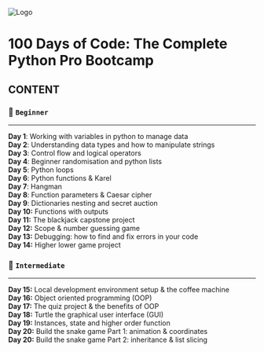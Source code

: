 ![Logo](https://www.google.com.ua/url?sa=i&url=https%3A%2F%2Fseeklogo.com%2Fvector-logo%2F207405%2Fpython&psig=AOvVaw3U9KJrGK1OhPHDIP-DcHea&ust=1742763329815000&source=images&cd=vfe&opi=89978449&ved=0CBQQjRxqFwoTCPiBsb7JnowDFQAAAAAdAAAAABAD)

# 100 Days of Code: The Complete Python Pro Bootcamp
## CONTENT
### 🔺 `Beginner`
___
**Day 1**: Working with variables in python to manage data <br/>
**Day 2**: Understanding data types and how to manipulate strings <br/>
**Day 3**: Control flow and logical operators <br/>
**Day 4**: Beginner randomisation and python lists <br/>
**Day 5**: Python loops <br/>
**Day 6**: Python functions & Karel <br/>
**Day 7**: Hangman <br/>
**Day 8**: Function parameters & Caesar cipher <br/>
**Day 9**: Dictionaries nesting and secret auction <br/>
**Day 10:** Functions with outputs <br/>
**Day 11:** The blackjack capstone project <br/>
**Day 12:** Scope & number guessing game <br/>
**Day 13:** Debugging: how to find and fix errors in your code <br/>
**Day 14:** Higher lower game project <br/>

### 🔺 `Intermediate`
____
**Day 15:** Local development environment setup & the coffee machine <br/>
**Day 16:** Object oriented programming (OOP) <br/>
**Day 17:** The quiz project & the benefits of OOP <br/>
**Day 18:** Turtle the graphical user interface (GUI) <br/>
**Day 19:** Instances, state and higher order function <br/>
**Day 20:** Build the snake game Part 1: animation & coordinates <br/>
**Day 20:** Build the snake game Part 2: inheritance & list slicing <br/>

